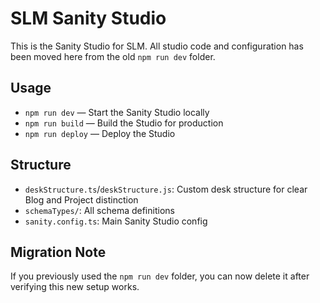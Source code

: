 # SLM Sanity Studio

This is the Sanity Studio for SLM. All studio code and configuration has been moved here from the old `npm run dev` folder.

## Usage

- `npm run dev` — Start the Sanity Studio locally
- `npm run build` — Build the Studio for production
- `npm run deploy` — Deploy the Studio

## Structure
- `deskStructure.ts`/`deskStructure.js`: Custom desk structure for clear Blog and Project distinction
- `schemaTypes/`: All schema definitions
- `sanity.config.ts`: Main Sanity Studio config

## Migration Note
If you previously used the `npm run dev` folder, you can now delete it after verifying this new setup works.
